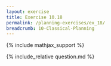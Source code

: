 ```yaml
---
layout: exercise
title: Exercise 10.18
permalink: /planning-exercises/ex_18/
breadcrumb: 10-Classical-Planning
---
```


{% include mathjax_support %}

<div><i class="arrow-up loader" data-chapter="planning-exercises" data-exercise="ex_18" data-rating="0"></i></div>
{% include_relative question.md %}
